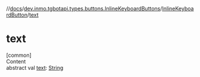 //[docs](../../../index.md)/[dev.inmo.tgbotapi.types.buttons.InlineKeyboardButtons](../index.md)/[InlineKeyboardButton](index.md)/[text](text.md)



# text  
[common]  
Content  
abstract val [text](text.md): [String](https://kotlinlang.org/api/latest/jvm/stdlib/kotlin/-string/index.html)  



